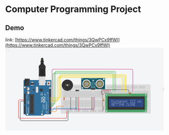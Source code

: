 # Computer Programming Project
## Demo
link: [https://www.tinkercad.com/things/3QwPCx9ffWl](https://www.tinkercad.com/things/3QwPCx9ffWl)
![Demo car reverse sensor](/images/demo.png "car reverse sensor")